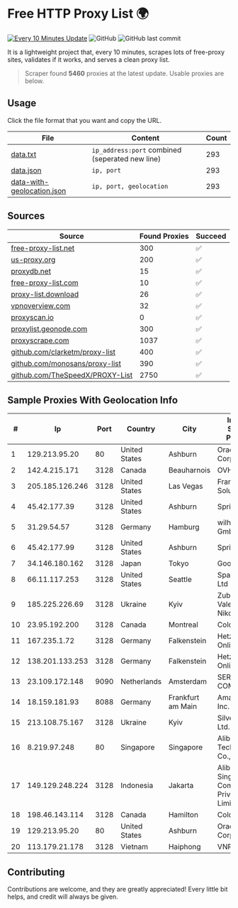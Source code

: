 
# Free HTTP Proxy List 🌍

[![Every 10 Minutes Update](https://github.com/mertguvencli/http-proxy-list/actions/workflows/main.yml/badge.svg?branch=main)](https://github.com/mertguvencli/http-proxy-list/actions/workflows/main.yml)
![GitHub](https://img.shields.io/github/license/mertguvencli/http-proxy-list)
![GitHub last commit](https://img.shields.io/github/last-commit/mertguvencli/http-proxy-list)

It is a lightweight project that, every 10 minutes, scrapes lots of free-proxy sites, validates if it works, and serves a clean proxy list.


> Scraper found **5460** proxies at the latest update. Usable proxies are below.

## Usage

Click the file format that you want and copy the URL.


|File|Content|Count|
|----|-------|-----|
|[data.txt](https://raw.githubusercontent.com/mertguvencli/http-proxy-list/main/proxy-list/data.txt)|`ip_address:port` combined (seperated new line)|293|
|[data.json](https://raw.githubusercontent.com/mertguvencli/http-proxy-list/main/proxy-list/data.json)|`ip, port`|293|
|[data-with-geolocation.json](https://raw.githubusercontent.com/mertguvencli/http-proxy-list/main/proxy-list/data-with-geolocation.json)|`ip, port, geolocation`|293|

## Sources

|Source|Found Proxies|Succeed|
|------|-------------|-------|
|[free-proxy-list.net](https://free-proxy-list.net)|300|✅|
|[us-proxy.org](https://www.us-proxy.org)|200|✅|
|[proxydb.net](http://proxydb.net)|15|✅|
|[free-proxy-list.com](https://free-proxy-list.com/?page=&port=&type%5B%5D=http&type%5B%5D=https&up_time=0&search=Search)|10|✅|
|[proxy-list.download](https://www.proxy-list.download/HTTP)|26|✅|
|[vpnoverview.com](https://vpnoverview.com/privacy/anonymous-browsing/free-proxy-servers)|32|✅|
|[proxyscan.io](https://www.proxyscan.io)|0|✅|
|[proxylist.geonode.com](https://proxylist.geonode.com/api/proxy-list?limit=300&page=1&sort_by=lastChecked&sort_type=desc&protocols=http,https)|300|✅|
|[proxyscrape.com](https://api.proxyscrape.com/v2/?request=displayproxies&protocol=http&timeout=10000&country=all&ssl=all&anonymity=all)|1037|✅|
|[github.com/clarketm/proxy-list](https://raw.githubusercontent.com/clarketm/proxy-list/master/proxy-list-raw.txt)|400|✅|
|[github.com/monosans/proxy-list](https://raw.githubusercontent.com/monosans/proxy-list/main/proxies/http.txt)|390|✅|
|[github.com/TheSpeedX/PROXY-List](https://raw.githubusercontent.com/TheSpeedX/PROXY-List/master/http.txt)|2750|✅|


## Sample Proxies With Geolocation Info

|#|Ip|Port|Country|City|Internet Service Provider|
|-|--|----|-------|----|-------------------------|
|1|129.213.95.20|80|United States|Ashburn|Oracle Corporation|
|2|142.4.215.171|3128|Canada|Beauharnois|OVH SAS|
|3|205.185.126.246|3128|United States|Las Vegas|FranTech Solutions|
|4|45.42.177.39|3128|United States|Ashburn|Sprint|
|5|31.29.54.57|3128|Germany|Hamburg|wilhelm.tel GmbH|
|6|45.42.177.99|3128|United States|Ashburn|Sprint|
|7|34.146.180.162|3128|Japan|Tokyo|Google LLC|
|8|66.11.117.253|3128|United States|Seattle|Spartan Host Ltd|
|9|185.225.226.69|3128|Ukraine|Kyiv|Zubritska Valeriia Nikolaevna|
|10|23.95.192.200|3128|Canada|Montreal|ColoCrossing|
|11|167.235.1.72|3128|Germany|Falkenstein|Hetzner Online GmbH|
|12|138.201.133.253|3128|Germany|Falkenstein|Hetzner Online GmbH|
|13|23.109.172.148|9090|Netherlands|Amsterdam|SERVERS-COM|
|14|18.159.181.93|8088|Germany|Frankfurt am Main|Amazon.com, Inc.|
|15|213.108.75.167|3128|Ukraine|Kyiv|SilverTelecom Ltd.|
|16|8.219.97.248|80|Singapore|Singapore|Alibaba (US) Technology Co., Ltd.|
|17|149.129.248.224|3128|Indonesia|Jakarta|Alibaba.com Singapore E-Commerce Private Limited|
|18|198.46.143.114|3128|Canada|Hamilton|ColoCrossing|
|19|129.213.95.20|80|United States|Ashburn|Oracle Corporation|
|20|113.179.21.178|3128|Vietnam|Haiphong|VNPT|



## Contributing

Contributions are welcome, and they are greatly appreciated! Every
little bit helps, and credit will always be given.


